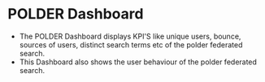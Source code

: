 # POLDER Dashboard

- The POLDER Dashboard displays KPI'S like unique users, bounce, sources of users, distinct search terms etc of the polder federated search.
- This Dashboard also shows the user behaviour of the polder federated search.





